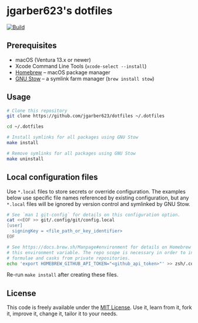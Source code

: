 # jgarber623's dotfiles

[![Build](https://img.shields.io/github/actions/workflow/status/jgarber623/dotfiles/ci.yml?branch=main&logo=github&style=for-the-badge)](https://github.com/jgarber623/dotfiles/actions/workflows/ci.yml)

## Prerequisites

- macOS (Ventura 13.x or newer)
- Xcode Command Line Tools (`xcode-select --install`)
- [Homebrew](https://brew.sh) – macOS package manager
- [GNU Stow](https://www.gnu.org/software/stow/) – a symlink farm manager (`brew install stow`)

## Usage

```sh
# Clone this repository
git clone https://github.com/jgarber623/dotfiles ~/.dotfiles

cd ~/.dotfiles

# Install symlinks for all packages using GNU Stow
make install

# Remove symlinks for all packages using GNU Stow
make uninstall
```

## Local configuration files

Use `*.local` files to store secrets or override configuration. The examples below use specific file names referenced by existing configuration, but any `*.local` files will be ignored by version control and symlinked by GNU Stow.

```sh
# See `man 1 git-config` for details on this configuration option.
cat <<EOF >> git/.config/git/config.local
[user]
  signingKey = <file_path_or_key_identifier>
EOF

# See https://docs.brew.sh/Manpage#environment for details on Homebrew's use of
# this environment variable. The repo scope is necessary in order to install
# formulae and casks from private repositories.
echo 'export HOMEBREW_GITHUB_API_TOKEN="<github_api_token>"' >> zsh/.config/zsh/.zshrc.local
```

Re-run `make install` after creating these files.

## License

This code is freely available under the [MIT License](https://opensource.org/licenses/MIT). Use it, learn from it, fork it, improve it, change it, tailor it to your needs.
